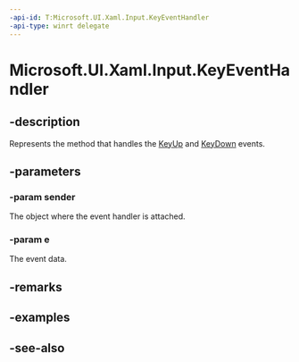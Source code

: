 ```yaml
---
-api-id: T:Microsoft.UI.Xaml.Input.KeyEventHandler
-api-type: winrt delegate
---
```

<!-- Delegate syntax.
public delegate void KeyEventHandler(System.Object sender, Microsoft.UI.Xaml.Input.KeyRoutedEventArgs e)
-->
# Microsoft.UI.Xaml.Input.KeyEventHandler

## -description
Represents the method that handles the [KeyUp](../microsoft.ui.xaml/uielement_keyup.md) and [KeyDown](../microsoft.ui.xaml/uielement_keydown.md) events.

## -parameters
### -param sender
The object where the event handler is attached.

### -param e
The event data.


## -remarks

## -examples

## -see-also
